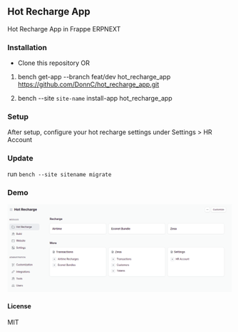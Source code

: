 ## Hot Recharge App

Hot Recharge App in Frappe ERPNEXT

### Installation
* Clone this repository  OR
1. bench get-app --branch feat/dev hot_recharge_app  https://github.com/DonnC/hot_recharge_app.git

2. bench --site `site-name` install-app hot_recharge_app

### Setup
After setup, configure your hot recharge settings under Settings > HR Account

### Update
run `bench --site sitename migrate`

### Demo
![demo.png](screenshots/home.png)



#### License

MIT
